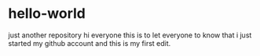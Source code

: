 # hello-world
just another repository
hi everyone 
this is to let everyone to know that i just started my github account and this is my first edit.
